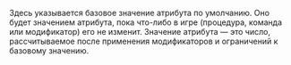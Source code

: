 Здесь указывается базовое значение атрибута по умолчанию. Оно будет значением атрибута, пока что-либо в игре (процедура, команда или модификатор) его не изменит. Значение атрибута — это число, рассчитываемое после применения модификаторов и ограничений к базовому значению.
